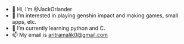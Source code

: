 - 👋 Hi, I’m @JackOriander
- 👀 I’m interested in playing genshin impact and making games, small apps, etc.
- 🌱 I’m currently learning python and C.
- 📫 My email is aritramalik0@gmail.com

<!---
JackOriander/JackOriander is a ✨ special ✨ repository because its `README.md` (this file) appears on your GitHub profile.
You can click the Preview link to take a look at your changes.
--->
